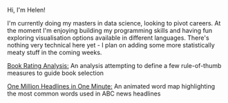 Hi, I'm Helen!

I'm currently doing my masters in data science, looking to pivot careers. At the moment I'm enjoying building my programming skills and having fun exploring visualisation options available in different languages. There's nothing very technical here yet - I plan on adding some more statistically meaty stuff in the coming weeks.


<a href="https://helenbarlow.github.io/BookRatingAnlysFinal.html">Book Rating Analysis:</a> An analysis attempting to define a few rule-of-thumb measures to guide book selection 

<a href="https://helenbarlow.github.io/one-million-headlines">One Million Headlines in One Minute:</a> An animated word map highlighting the most common words used in ABC news headlines 

